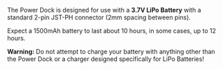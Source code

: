 The Power Dock is designed for use with a **3.7V LiPo Battery** with a standard 2-pin JST-PH connector (2mm spacing between pins).

Expect a 1500mAh battery to last about 10 hours, in some cases, up to 12 hours.

<!-- It should take Y hours to fully charge it up again.  -->

**Warning:** Do not attempt to charge your battery with anything other than the Power Dock or a charger designed specifically for LiPo Batteries!


<!-- Reset Button -->
```{r child = '../../shared/Hardware-Overview-Component-0-Reset-Button.md'}
```


<!-- USB Port -->
```{r child = '../../shared/Hardware-Overview-Component-5-Omega-USB-Port.md'}
```
